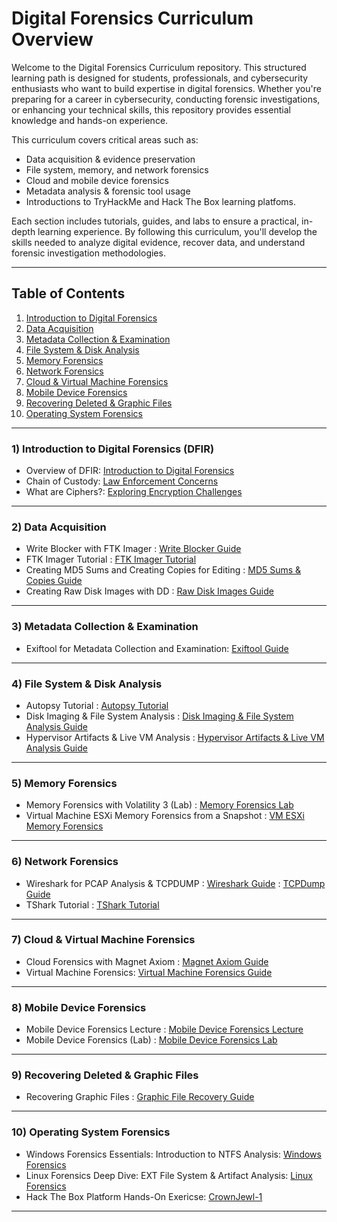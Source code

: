 # Digital Forensics Curriculum Overview

Welcome to the Digital Forensics Curriculum repository. This structured learning path is designed for students, professionals, and cybersecurity enthusiasts who want to build expertise in digital forensics. Whether you're preparing for a career in cybersecurity, conducting forensic investigations, or enhancing your technical skills, this repository provides essential knowledge and hands-on experience.

This curriculum covers critical areas such as:
- Data acquisition & evidence preservation
- File system, memory, and network forensics
- Cloud and mobile device forensics
- Metadata analysis & forensic tool usage
- Introductions to TryHackMe and Hack The Box learning platfoms.

Each section includes tutorials, guides, and labs to ensure a practical, in-depth learning experience. By following this curriculum, you'll develop the skills needed to analyze digital evidence, recover data, and understand forensic investigation methodologies.

---

## Table of Contents
1. [Introduction to Digital Forensics](#1-introduction-to-digital-forensics)
2. [Data Acquisition](#2-data-acquisition)
3. [Metadata Collection & Examination](#3-metadata-collection--examination)
4. [File System & Disk Analysis](#4-file-system--disk-analysis)
5. [Memory Forensics](#5-memory-forensics)
6. [Network Forensics](#6-network-forensics)
7. [Cloud & Virtual Machine Forensics](#7-cloud--virtual-machine-forensics)
8. [Mobile Device Forensics](#8-mobile-device-forensics)
9. [Recovering Deleted & Graphic Files](#9-recovering-deleted--graphic-files)
11. [Operating System Forensics](#10-Hack-The-Box-Sherlock-Lab)

---

### 1) Introduction to Digital Forensics (DFIR)
- Overview of DFIR: [Introduction to Digital Forensics](intro.md)
- Chain of Custody: [Law Enforcement Concerns](custody.md)
- What are Ciphers?: [Exploring Encryption Challenges](ciphers.md)

---

### 2) **Data Acquisition**

- Write Blocker with FTK Imager : [Write Blocker Guide](writeblock.md)
- FTK Imager Tutorial : [FTK Imager Tutorial](ftkimage.md)
- Creating MD5 Sums and Creating Copies for Editing : [MD5 Sums & Copies Guide](md5sum.md)
- Creating Raw Disk Images with DD : [Raw Disk Images Guide](diskdd.md)

---

### 3) **Metadata Collection & Examination**

- Exiftool for Metadata Collection and Examination: [Exiftool Guide](exif.md)

---

### 4) **File System & Disk Analysis**

- Autopsy Tutorial : [Autopsy Tutorial](autopsy.md)
- Disk Imaging & File System Analysis : [Disk Imaging & File System Analysis Guide](diskfile.md)
- Hypervisor Artifacts & Live VM Analysis : [Hypervisor Artifacts & Live VM Analysis Guide](virtual.md)

---

### 5) **Memory Forensics**

- Memory Forensics with Volatility 3 (Lab) : [Memory Forensics Lab](volatility.md)
- Virtual Machine ESXi Memory Forensics from a Snapshot : [VM ESXi Memory Forensics](esxi.md)

---

### 6) **Network Forensics**

- Wireshark for PCAP Analysis & TCPDUMP : [Wireshark Guide](wireshark.md) : [TCPDump Guide](tcpdump.md)
- TShark Tutorial : [TShark Tutorial](tshark.md)

---

### 7) **Cloud & Virtual Machine Forensics**

- Cloud Forensics with Magnet Axiom : [Magnet Axiom Guide](magnet.md)
- Virtual Machine Forensics: [Virtual Machine Forensics Guide](virtualmac.md)

---

### 8) **Mobile Device Forensics**

- Mobile Device Forensics Lecture : [Mobile Device Forensics Lecture](mobilelecture.md)
- Mobile Device Forensics (Lab) : [Mobile Device Forensics Lab](mobilelab.md)

---

### 9) **Recovering Deleted & Graphic Files**

- Recovering Graphic Files : [Graphic File Recovery Guide](graphic.md)

---

### 10) **Operating System Forensics**

- Windows Forensics Essentials: Introduction to NTFS Analysis: [Windows Forensics](windows.md)
- Linux Forensics Deep Dive: EXT File System & Artifact Analysis: [Linux Forensics](linux.md)
- Hack The Box Platform Hands-On Exericse: [CrownJewl-1](jewl.md)

---
